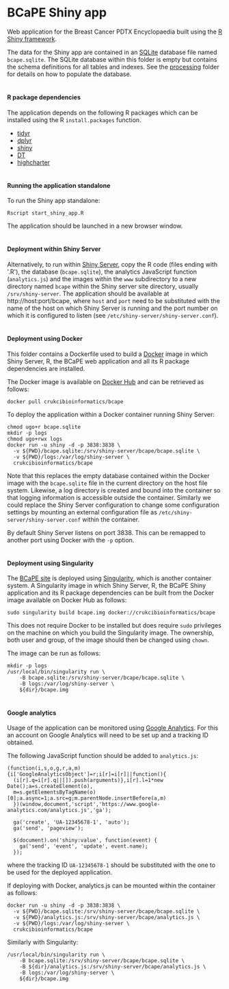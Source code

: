 BCaPE Shiny app
===============

Web application for the Breast Cancer PDTX Encyclopaedia built using the [R Shiny framework](https://www.rstudio.com/products/shiny).

The data for the Shiny app are contained in an [SQLite](https://www.sqlite.org)
database file named `bcape.sqlite`.
The SQLite database within this folder is empty but contains the schema definitions for all tables and indexes. See the [processing](../processing) folder for details on how to populate the database.

<div style="line-height: 25%;"><br></div>

#### R package dependencies

The application depends on the following R packages which can be installed
using the R `install.packages` function.

- [tidyr](http://tidyr.tidyverse.org)
- [dplyr](http://dplyr.tidyverse.org)
- [shiny](https://cran.r-project.org/web/packages/shiny/index.html)
- [DT](https://rstudio.github.io/DT)
- [highcharter](http://jkunst.com/highcharter)

<div style="line-height: 25%;"><br></div>

#### Running the application standalone

To run the Shiny app standalone:

```
Rscript start_shiny_app.R
```

The application should be launched in a new browser window.

<div style="line-height: 25%;"><br></div>

#### Deployment within Shiny Server

Alternatively, to run within [Shiny Server](https://www.rstudio.com/products/shiny/shiny-server),
copy the R code (files ending with '.R'), the database (`bcape.sqlite`), the analytics JavaScript
function (`analytics.js`) and the images within the `www` subdirectory to a new directory named
`bcape` within the Shiny server site directory, usually `/srv/shiny-server`. The application should
be available at http://host:port/bcape, where `host` and `port` need to be substituted with the name
of the host on which Shiny Server is running and the port number on which it is configured to listen
(see `/etc/shiny-server/shiny-server.conf`).

<div style="line-height: 25%;"><br></div>

#### Deployment using Docker

This folder contains a Dockerfile used to build a [Docker](https://www.docker.com) image in
which Shiny Server, R, the BCaPE web application and all its R package dependencies are installed.

The Docker image is available on [Docker Hub](https://hub.docker.com/r/crukcibioinformatics/bcape)
and can be retrieved as follows:

```
docker pull crukcibioinformatics/bcape
```

To deploy the application within a Docker container running Shiny Server:

```
chmod ugo+r bcape.sqlite
mkdir -p logs
chmod ugo+rwx logs
docker run -u shiny -d -p 3838:3838 \
  -v ${PWD}/bcape.sqlite:/srv/shiny-server/bcape/bcape.sqlite \
  -v ${PWD}/logs:/var/log/shiny-server \
  crukcibioinformatics/bcape
```

Note that this replaces the empty database contained within the Docker
image with the `bcape.sqlite` file in the current directory on the host
file system. Likewise, a log directory is created and bound into the
container so that logging information is accessible outside the container.
Similarly we could replace the Shiny Server configuration to change some
configuration settings by mounting an external configuration file as
`/etc/shiny-server/shiny-server.conf` within the container.

By default Shiny Server listens on port 3838. This can be remapped to another
port using Docker with the `-p` option.

<div style="line-height: 25%;"><br></div>

#### Deployment using Singularity

The [BCaPE site](http://caldaslab.cruk.cam.ac.uk/bcape) is deployed using
[Singularity](http://singularity.lbl.gov), which is another container system.
A Singularity image in which Shiny Server, R, the BCaPE Shiny application and
its R package dependencies can be built from the Docker image available on
Docker Hub as follows:

```
sudo singularity build bcape.img docker://crukcibioinformatics/bcape
```

This does not require Docker to be installed but does require `sudo` privileges
on the machine on which you build the Singularity image. The ownership, both user
and group, of the image should then be changed using `chown`.

The image can be run as follows:

```
mkdir -p logs
/usr/local/bin/singularity run \
	-B bcape.sqlite:/srv/shiny-server/bcape/bcape.sqlite \
	-B logs:/var/log/shiny-server \
	${dir}/bcape.img
```

<div style="line-height: 25%;"><br></div>

#### Google analytics

Usage of the application can be monitored using
[Google Analytics](https://www.google.com/analytics).
For this an account on Google Analytics will need to be set up and a
tracking ID obtained.

The following JavaScript function should be added to `analytics.js`:

```
(function(i,s,o,g,r,a,m){i['GoogleAnalyticsObject']=r;i[r]=i[r]||function(){
  (i[r].q=i[r].q||[]).push(arguments)},i[r].l=1*new Date();a=s.createElement(o),
  m=s.getElementsByTagName(o)[0];a.async=1;a.src=g;m.parentNode.insertBefore(a,m)
  })(window,document,'script','https://www.google-analytics.com/analytics.js','ga');

  ga('create', 'UA-12345678-1', 'auto');
  ga('send', 'pageview');

  $(document).on('shiny:value', function(event) {
    ga('send', 'event', 'update', event.name);
  });
```

where the tracking ID `UA-12345678-1` should be substituted with the one to be
used for the deployed application.

If deploying with Docker, analytics.js can be mounted within the container
as follows:

```
docker run -u shiny -d -p 3838:3838 \
  -v ${PWD}/bcape.sqlite:/srv/shiny-server/bcape/bcape.sqlite \
  -v ${PWD}/analytics.js:/srv/shiny-server/bcape/analytics.js \
  -v ${PWD}/logs:/var/log/shiny-server \
  crukcibioinformatics/bcape
```

Similarly with Singularity:

```
/usr/local/bin/singularity run \
	-B bcape.sqlite:/srv/shiny-server/bcape/bcape.sqlite \
	-B ${dir}/analytics.js:/srv/shiny-server/bcape/analytics.js \
	-B logs:/var/log/shiny-server \
	${dir}/bcape.img
```

<div style="line-height: 150%;"><br></div>
